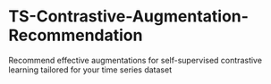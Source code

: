 # TS-Contrastive-Augmentation-Recommendation
Recommend effective augmentations for self-supervised contrastive learning tailored for your time series dataset
